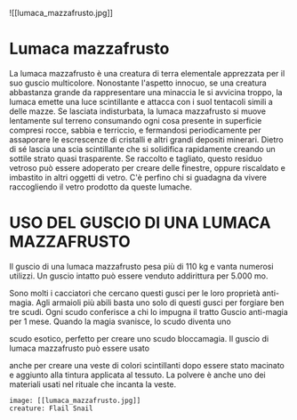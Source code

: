 ![[lumaca_mazzafrusto.jpg]]
# Lumaca mazzafrusto
La lumaca mazzafrusto è una creatura di terra elementale apprezzata per il suo guscio multicolore. Nonostante l'aspetto innocuo, se una creatura abbastanza grande da rappresentare una minaccia le si avvicina troppo, la lumaca emette una luce scintillante e attacca con i suol tentacoli simili a delle mazze.
Se lasciata indisturbata, la lumaca mazzafrusto si muove lentamente sul terreno consumando ogni cosa presente in superficie compresi rocce, sabbia e terriccio, e fermandosi periodicamente per assaporare le escrescenze di cristalli e altri grandi depositi minerari. Dietro di sé lascia una scia scintillante che si solidifica rapidamente creando un sottile strato quasi trasparente. Se raccolto e tagliato, questo residuo vetroso può essere adoperato per creare delle finestre, oppure riscaldato e imbastito in altri oggetti di vetro. C'è perfino chi si guadagna da vivere raccogliendo il vetro prodotto da queste lumache.
# USO DEL GUSCIO DI UNA LUMACA MAZZAFRUSTO

Il guscio di una lumaca mazzafrusto pesa più di 110 kg e vanta numerosi utilizzi. Un guscio intatto può essere venduto addirittura per 5.000 mo.

Sono molti i cacciatori che cercano questi gusci per le loro proprietà anti-magia. Agli armaioli più abili basta uno solo di questi gusci per forgiare ben tre scudi. Ogni scudo conferisce a chi lo impugna il tratto Guscio anti-magia per 1 mese. Quando la magia svanisce, lo scudo diventa uno

scudo esotico, perfetto per creare uno scudo bloccamagia. Il guscio di lumaca mazzafrusto può essere usato

anche per creare una veste di colori scintillanti dopo essere stato macinato e aggiunto alla tintura applicata al tessuto. La polvere è anche uno dei materiali usati nel rituale che incanta la veste.

```statblock
image: [[lumaca_mazzafrusto.jpg]]
creature: Flail Snail
```

